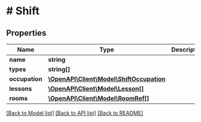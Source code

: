 # # Shift

## Properties

Name | Type | Description | Notes
------------ | ------------- | ------------- | -------------
**name** | **string** |  | [optional]
**types** | **string[]** |  | [optional]
**occupation** | [**\OpenAPI\Client\Model\ShiftOccupation**](ShiftOccupation.md) |  | [optional]
**lessons** | [**\OpenAPI\Client\Model\Lesson[]**](Lesson.md) |  | [optional]
**rooms** | [**\OpenAPI\Client\Model\RoomRef[]**](RoomRef.md) |  | [optional]

[[Back to Model list]](../../README.md#models) [[Back to API list]](../../README.md#endpoints) [[Back to README]](../../README.md)
